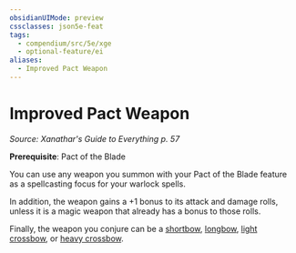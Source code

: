 ```yaml
---
obsidianUIMode: preview
cssclasses: json5e-feat
tags:
  - compendium/src/5e/xge
  - optional-feature/ei
aliases:
  - Improved Pact Weapon
---
```

# Improved Pact Weapon
*Source: Xanathar's Guide to Everything p. 57*  

**Prerequisite**: Pact of the Blade

You can use any weapon you summon with your Pact of the Blade feature as a spellcasting focus for your warlock spells.

In addition, the weapon gains a +1 bonus to its attack and damage rolls, unless it is a magic weapon that already has a bonus to those rolls.

Finally, the weapon you conjure can be a [shortbow](2-Mechanics/CLI/items/shortbow.md), [longbow](2-Mechanics/CLI/items/longbow.md), [light crossbow](2-Mechanics/CLI/items/light-crossbow.md), or [heavy crossbow](2-Mechanics/CLI/items/heavy-crossbow.md).